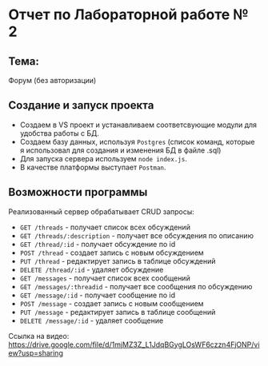 # Отчет по Лабораторной работе № 2  

## Тема:  
Форум (без авторизации)

## Создание и запуск проекта  

- Создаем в VS проект и устанавливаем соответсвующие модули для удобства работы с БД.  
- Создаем базу данных, используя `Postgres` 
(список команд, которые я использовал для создания и изменения БД в файле .sql)  
- Для запуска сервера используем `node index.js`.  
- В качестве платформы выступает `Postman`.  

## Возможности программы  

Реализованный сервер обрабатывает CRUD запросы:  
- `GET /threads` - получает список всех обсуждений  
- `GET /threads/:description` - получает все обсуждения по описанию
- `GET /thread/:id` - получает обсуждение по id
- `POST /thread` - создает запись с новым обсуждением  
- `PUT /thread` - редактирует запись в таблице обсуждений 
- `DELETE /thread/:id` - удаляет обсуждение
- `GET /messages` - получает список всех сообщений
- `GET /messages/:threadid` - получает все сообщения по обсуждению 
- `GET /message/:id` - получает сообщение по id
- `POST /message` - создает запись с новым сообщением 
- `PUT /message` - редактирует запись в таблице сообщений
- `DELETE /message/:id` - удаляет сообщение  

Ссылка на видео: https://drive.google.com/file/d/1mjMZ3Z_L1JdqBGygLOsWF6czzn4FjONP/view?usp=sharing